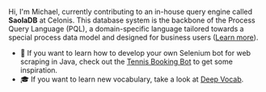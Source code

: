 Hi, I'm Michael, currently contributing to an in-house query engine called <b>SaolaDB</b> at Celonis. This database system is the backbone of the Process Query Language (PQL), a domain-specific language tailored towards a special process data model and designed for business users ([Learn more](https://docs.celonis.com/en/pql---process-query-language.html)).

- 🔎 If you want to learn how to develop your own Selenium bot for web scraping in Java, check out the [Tennis Booking Bot](https://github.com/michaelkennecke/tennis-booking-bot) to get some inspiration.
- 🎓 If you want to learn new vocabulary, take a look at [Deep Vocab](https://github.com/michaelkennecke/deep-vocab).

<!--
**michaelkennecke/michaelkennecke** is a ✨ _special_ ✨ repository because its `README.md` (this file) appears on your GitHub profile.

Here are some ideas to get you started:

- 🔭 I’m currently working on ...
- 🌱 I’m currently learning ...
- 👯 I’m looking to collaborate on ...
- 🤔 I’m looking for help with ...
- 💬 Ask me about ...
- 📫 How to reach me: ...
- 😄 Pronouns: ...
- ⚡ Fun fact: ...
-->
